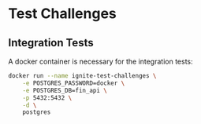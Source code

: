 # Test Challenges

## Integration Tests

A docker container is necessary for the integration tests:

```bash
docker run --name ignite-test-challenges \
    -e POSTGRES_PASSWORD=docker \
    -e POSTGRES_DB=fin_api \
    -p 5432:5432 \
    -d \
    postgres
```
